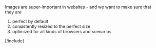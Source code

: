 ﻿---
uid: ToSic.Sxc.Images
# summary: *content
---

Images are super-important in websites - and we want to make sure that they are 

1. perfect by default
1. consistently resized to the perfect size
1. optimized for all kinds of browsers and scenarios

[!include[](~/api-docs/api/dot-net/ToSic.Sxc/Images/_image-guide.md)]